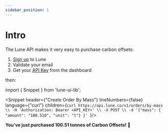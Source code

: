 ```yaml
---
sidebar_position: 1
---
```


# Intro

The Lune API makes it very easy to purchase carbon offsets:

1. [Sign up](https://dashboard.lune.co/signup) to Lune
2. Validate your email
3. Get your [API Key](https://dashboard.lune.co/api-keys) from the dashboard

then:

import { Snippet } from 'lune-ui-lib';

<Snippet header={"Create Order By Mass"} lineNumbers={false} language={"curl"} children={`curl https://api.lune.co/v1/orders/by-mass \\
  -H 'Authorization: Bearer <API_KEY>' \\
  -X POST \\
  -d '{"mass": { "amount": "100.510", "unit": "t"} }'
`}/>

**You've just purchased 100.51 tonnes of Carbon Offsets! 🎉**
